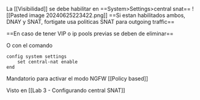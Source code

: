 La [[Visibilidad]] se debe habilitar en ==System>Settings>central snat==
![[Pasted image 20240625223422.png]]
==Si estan habilitados ambos, DNAY y SNAT, fortigate usa politicas SNAT para outgoing traffic==

==En caso de tener VIP o ip pools previas se deben de eliminar==

O con el comando

```
config system settings
	set central-nat enable
end
```

Mandatorio para activar el modo NGFW [[Policy based]]

Visto en [[Lab 3 - Configurando central SNAT]]